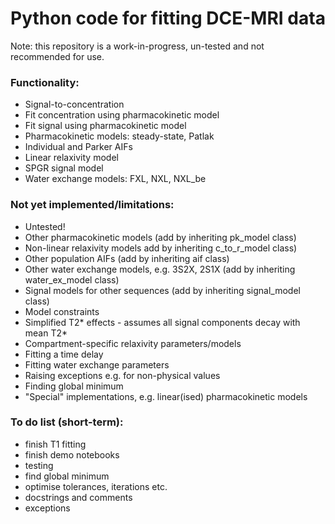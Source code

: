 # Python code for fitting DCE-MRI data
Note: this repository is a work-in-progress, un-tested and not recommended for use.

### Functionality:
- Signal-to-concentration
- Fit concentration using pharmacokinetic model
- Fit signal using pharmacokinetic model
- Pharmacokinetic models: steady-state, Patlak
- Individual and Parker AIFs
- Linear relaxivity model
- SPGR signal model
- Water exchange models: FXL, NXL, NXL_be

### Not yet implemented/limitations:
- Untested!
- Other pharmacokinetic models (add by inheriting pk_model class)
- Non-linear relaxivity models add by inheriting c_to_r_model class)
- Other population AIFs (add by inheriting aif class)
- Other water exchange models, e.g. 3S2X, 2S1X (add by inheriting water_ex_model class)
- Signal models for other sequences (add by inheriting signal_model class)
- Model constraints
- Simplified T2* effects - assumes all signal components decay with mean T2*
- Compartment-specific relaxivity parameters/models
- Fitting a time delay
- Fitting water exchange parameters
- Raising exceptions e.g. for non-physical values
- Finding global minimum
- "Special" implementations, e.g. linear(ised) pharmacokinetic models

### To do list (short-term):
- finish T1 fitting
- finish demo notebooks
- testing
- find global minimum
- optimise tolerances, iterations etc.
- docstrings and comments
- exceptions

